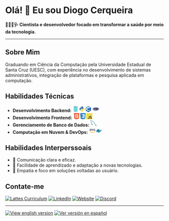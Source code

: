 # Olá! 👋 Eu sou Diogo Cerqueira

**🧑‍💻💡🩺 Cientista e desenvolvedor focado em transformar a saúde por meio da tecnologia.**

---

## Sobre Mim

Graduando em Ciência da Computação pela Universidade Estadual de Santa Cruz (UESC), com experiência no desenvolvimento de sistemas administrativos, integração de plataformas e pesquisa aplicada em computação.

## Habilidades Técnicas

- **Desenvolvimento Backend:** <img src="https://raw.githubusercontent.com/devicons/devicon/master/icons/go/go-original.svg" width="20"/><img src="https://raw.githubusercontent.com/devicons/devicon/master/icons/python/python-original.svg" width="20"/><img src="https://raw.githubusercontent.com/devicons/devicon/master/icons/c/c-original.svg" width="20"/> <img src="https://raw.githubusercontent.com/devicons/devicon/master/icons/php/php-original.svg" width="20"/>
- **Desenvolvimento Frontend:** <img src="https://raw.githubusercontent.com/devicons/devicon/master/icons/html5/html5-original.svg" width="20"/><img src="https://raw.githubusercontent.com/devicons/devicon/master/icons/css3/css3-original.svg" width="20"/><img src="https://raw.githubusercontent.com/devicons/devicon/master/icons/javascript/javascript-original.svg" width="20"/>
- **Gerenciamento de Banco de Dados:** <img src="https://github.com/devicons/devicon/raw/master/icons/mysql/mysql-original.svg" width="20"/>
- **Computação em Nuvem & DevOps:** <img src="https://raw.githubusercontent.com/devicons/devicon/master/icons/amazonwebservices/amazonwebservices-original-wordmark.svg" width="20"/><img src="https://raw.githubusercontent.com/devicons/devicon/master/icons/docker/docker-original.svg" width="20"/>

## Habilidades Interperssoais

- 💬 Comunicação clara e eficaz.
- 🚀 Facilidade de aprendizado e adaptação a novas tecnologias.
- 🤝 Empatia e foco em soluções voltadas ao usuário.

## Contate-me

[![Lattes Curriculum](https://img.shields.io/badge/Lattes-Curriculum-lightblue?style=flat-square&logo=linkedin&logo=document)](https://buscatextual.cnpq.br/buscatextual/visualizacv.do?id=K1149265E0&idiomaExibicao=2)
[![LinkedIn](https://img.shields.io/badge/LinkedIn-Diogo%20Cerqueira-blue?style=flat-square&logo=linkedin)](https://www.linkedin.com/in/diogocerq)
[![Website](https://img.shields.io/badge/Website-www.diogocerqueira.dev.br-green?style=flat-square&logo=globe)](https://www.diogocerqueira.dev.br)
[![Discord](https://img.shields.io/badge/Discord-nwiry-5764e9?style=flat-square&logo=discord)](https://discord.com/users/746765804577488936)

---

[![View english version](https://img.shields.io/badge/🇺🇸%20View%20English%20Version-blue?style=for-the-badge)](https://github.com/diogosace/diogosace/blob/main/README-US.md)
[![Ver versión en español](https://img.shields.io/badge/🇪🇸%20Ver%20versi%C3%B3n%20en%20espa%C3%B1ol-yellow?style=for-the-badge)](https://github.com/diogosace/diogosace/blob/main/README-ES.md)

